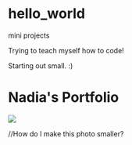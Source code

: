 # hello_world
mini projects


Trying to teach myself how to code!

Starting out small. :)

<html>
    <h1> Nadia's Portfolio </h1>
    <img src="NYF.jpg"
</html>
  
  //How do I make this photo smaller?

